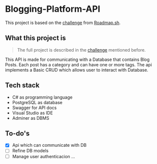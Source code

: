 # Blogging-Platform-API

This project is based on the [challenge](https://roadmap.sh/projects/blogging-platform-api) from [Roadmap.sh](https://roadmap.sh).

## What this project is
> The full project is described in the [challenge](https://roadmap.sh/projects/blogging-platform-api) mentioned before.

This API is made for communicating with a Database that contains Blog Posts. Each post has a category and can have one or more tags. The api implements a Basic CRUD which allows user to interact with Database.

## Tech stack
- C# as programming language
- PostgreSQL as database
- Swagger for API docs
- Visual Studio as IDE
- Adminer as DBMS

## To-do's
- [x] Api which can communicate with DB
- [ ] Refine DB models
- [ ] Manage user authenticacion
...
